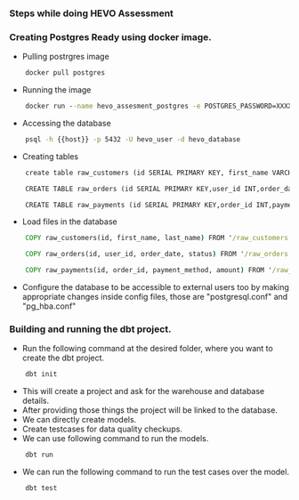 ### Steps while doing HEVO Assessment

### Creating Postgres Ready using docker image.

* Pulling postrgres image
```cmd
    docker pull postgres
```

* Running the image
```cmd
    docker run --name hevo_assesment_postgres -e POSTGRES_PASSWORD=XXXXXXXXXXXXXX -e POSTGRES_USER=hevo_user -e POSTGRES_DB=hevo_database -p 5432:5432 -d postgres
```

* Accessing the database
```cmd
    psql -h {{host}} -p 5432 -U hevo_user -d hevo_database
```

* Creating tables
```cmd
    create table raw_customers (id SERIAL PRIMARY KEY, first_name VARCHAR(100), last_name VARCHAR(100));

    CREATE TABLE raw_orders (id SERIAL PRIMARY KEY,user_id INT,order_date DATE,status VARCHAR(50), CONSTRAINT fk_user FOREIGN KEY(user_id) REFERENCES raw_customers(id) ON DELETE CASCADE);

    CREATE TABLE raw_payments (id SERIAL PRIMARY KEY,order_id INT,payment_method VARCHAR(50),amount INT, CONSTRAINT fk_user FOREIGN KEY(order_id) REFERENCES raw_orders(id) ON DELETE CASCADE);

```
* Load files in the database
```cmd
    COPY raw_customers(id, first_name, last_name) FROM '/raw_customers.csv' DELIMITER ',' CSV HEADER;

    COPY raw_orders(id, user_id, order_date, status) FROM '/raw_orders.csv' DELIMITER ',' CSV HEADER;

    COPY raw_payments(id, order_id, payment_method, amount) FROM '/raw_payments.csv' DELIMITER ',' CSV HEADER;

```
* Configure the database to be accessible to external users too by making appropriate changes inside config files, those are "postgresql.conf" and "pg_hba.conf"

### Building and running the dbt project.
* Run the following command at the desired folder, where you want to create the dbt project.
```cmd
    dbt init
```
* This will create a project and ask for the warehouse and database details.
* After providing those things the project will be linked to the database.
* We can directly create models.
* Create testcases for data quality checkups.
* We can use following command to run the models.
```cmd
    dbt run
```
* We can run the following command to run the test cases over the model.
```cmd
    dbt test
```